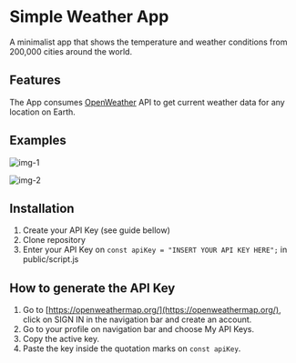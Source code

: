 # Simple Weather App

A minimalist app that shows the temperature and weather conditions from 200,000 cities around the world.

## Features

The App consumes [OpenWeather](https://openweathermap.org/) API to get current weather data for any location on Earth.

## Examples

![img-1](https://user-images.githubusercontent.com/113650703/235217395-8a6364aa-e3ee-43db-8b2f-a2d6bff9a29f.png)

![img-2](https://user-images.githubusercontent.com/113650703/235217412-0690426e-d0a6-4022-87b8-a5e47b8500c9.png)

## Installation

1. Create your API Key (see guide bellow)
2. Clone repository
3. Enter your API Key on `const apiKey = "INSERT YOUR API KEY HERE";` in public/script.js

## How to generate the API Key

1. Go to [https://openweathermap.org/](https://openweathermap.org/), click on SIGN IN in the navigation bar and create an account.
2. Go to your profile on navigation bar and choose My API Keys.
3. Copy the active key.
4. Paste the key inside the quotation marks on `const apiKey`.
